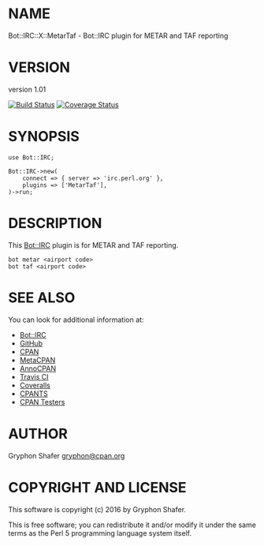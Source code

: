 # NAME

Bot::IRC::X::MetarTaf - Bot::IRC plugin for METAR and TAF reporting

# VERSION

version 1.01

[![Build Status](https://travis-ci.org/gryphonshafer/Bot-IRC-X-MetarTaf.svg)](https://travis-ci.org/gryphonshafer/Bot-IRC-X-MetarTaf)
[![Coverage Status](https://coveralls.io/repos/gryphonshafer/Bot-IRC-X-MetarTaf/badge.png)](https://coveralls.io/r/gryphonshafer/Bot-IRC-X-MetarTaf)

# SYNOPSIS

    use Bot::IRC;

    Bot::IRC->new(
        connect => { server => 'irc.perl.org' },
        plugins => ['MetarTaf'],
    )->run;

# DESCRIPTION

This [Bot::IRC](https://metacpan.org/pod/Bot::IRC) plugin is for METAR and TAF reporting.

    bot metar <airport code>
    bot taf <airport code>

# SEE ALSO

You can look for additional information at:

- [Bot::IRC](https://metacpan.org/pod/Bot::IRC)
- [GitHub](https://github.com/gryphonshafer/Bot-IRC-X-MetarTaf)
- [CPAN](http://search.cpan.org/dist/Bot-IRC-X-MetarTaf)
- [MetaCPAN](https://metacpan.org/pod/Bot::IRC::X::MetarTaf)
- [AnnoCPAN](http://annocpan.org/dist/Bot-IRC-X-MetarTaf)
- [Travis CI](https://travis-ci.org/gryphonshafer/Bot-IRC-X-MetarTaf)
- [Coveralls](https://coveralls.io/r/gryphonshafer/Bot-IRC-X-MetarTaf)
- [CPANTS](http://cpants.cpanauthors.org/dist/Bot-IRC-X-MetarTaf)
- [CPAN Testers](http://www.cpantesters.org/distro/T/Bot-IRC-X-MetarTaf.html)

# AUTHOR

Gryphon Shafer <gryphon@cpan.org>

# COPYRIGHT AND LICENSE

This software is copyright (c) 2016 by Gryphon Shafer.

This is free software; you can redistribute it and/or modify it under
the same terms as the Perl 5 programming language system itself.
